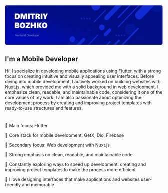 <img src="./banner.png">

## **I'm a Mobile Developer**

Hi! I specialize in developing mobile applications using Flutter, with a strong focus on creating intuitive and visually appealing user interfaces. Before diving into mobile development, I actively worked on building websites with Nuxt.js, which provided me with a solid background in web development. I emphasize clean, readable, and maintainable code, considering it one of the core values of my work. I am also passionate about optimizing the development process by creating and improving project templates with ready-to-use structures and features.

#

🔷 Main focus: Flutter

🔷 Core stack for mobile development: GetX, Dio, Firebase

🔷 Secondary focus: Web development with Nuxt.js

🔷 Strong emphasis on clean, readable, and maintainable code

🔷 Constantly exploring ways to speed up development: creating and improving project templates to make the process more efficient

🔷 I love designing interfaces that make applications and websites user-friendly and memorable
